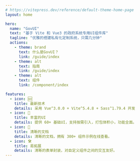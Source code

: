 ```yaml
---
# https://vitepress.dev/reference/default-theme-home-page
layout: home

hero:
  name: "GovUI"
  text: "基于 Vite 和 Vue3 的政府系统专用UI组件库"
  tagline: "优雅的搭建私有化定制系统，只需几分钟"
  actions:
    - theme: brand
      text: 什么是GovUI？
      link: /guide/index
    - theme: alt
      text: 指南
      link: /guide/index
    - theme: alt
      text: 组件
      link: /component/index

features:
  - icon: 🆕
    title: 最新技术
    details: 采用 Vue^3.0.0 + Vite^5.4.8 + Sass^1.79.4 开发
  - icon: 🎉
    title: 丰富的UI
    details: 提供 60+ 基础UI，支持按需引入，打包体积小，功能全面。
  - icon: 📄
    title: 清晰的文档
    details: 清晰的文档，拥有 300+ 组件示例在线查看。
  - icon: 🛠️
    title: 易拓展
    details: 清晰的表单封装，对自定义组件之间的交互友好。
---
```

